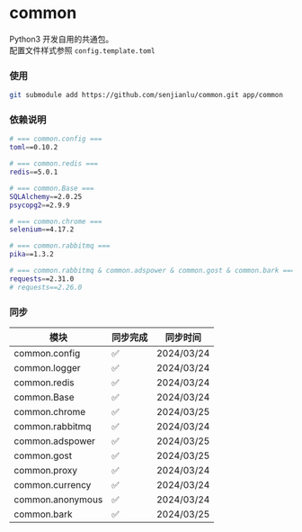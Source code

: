 # common
Python3 开发自用的共通包。  
配置文件样式参照 `config.template.toml`

### 使用
```bash
git submodule add https://github.com/senjianlu/common.git app/common
```

### 依赖说明
```bash
# === common.config ===
toml==0.10.2

# === common.redis ===
redis==5.0.1

# === common.Base ===
SQLAlchemy==2.0.25
psycopg2==2.9.9

# === common.chrome ===
selenium==4.17.2

# === common.rabbitmq ===
pika==1.3.2

# === common.rabbitmq & common.adspower & common.gost & common.bark ===
requests==2.31.0
# requests==2.26.0
```

### 同步

| 模块                 | 同步完成 | 同步时间       |
|--------------------|--|------------|
| common.config      | ✅ | 2024/03/24 |
| common.logger      | ✅ | 2024/03/24 |
| common.redis       | ✅ | 2024/03/24 |
| common.Base        | ✅ | 2024/03/24 |
| common.chrome      | ✅ | 2024/03/25 |
| common.rabbitmq    | ✅ | 2024/03/24 |
| common.adspower    | ✅ | 2024/03/25 |
| common.gost        | ✅ | 2024/03/25 |
| common.proxy       | ✅ | 2024/03/24 |
| common.currency    | ✅ | 2024/03/24 |
| common.anonymous   | ✅ | 2024/03/24 |
| common.bark        | ✅ | 2024/03/25 |

